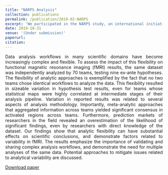 ```yaml
---
title: "NARPS Analysis"
collection: publications
permalink: /publication/2019-02-NARPS
excerpt: 'We participated in the NARPS study, an international initiative to estimate the variability of neuroscientific results across analysis teams. The results are currently in the process of being submitted to Nature.'
date: 2019-10-31
venue: '(Under submission)'
paperurl: 
citation: 
---
```


<p><div style="text-align: justify"> 
Data analysis workflows in many scientific domains have become increasingly complex and flexible. To assess the impact of this flexibility on functional magnetic resonance imaging (fMRI) results, the same dataset was independently analyzed by 70 teams, testing nine ex-ante hypotheses. The flexibility of analytic approaches is exemplified by the fact that no two teams chose identical workflows to analyze the data. This flexibility resulted in sizeable variation in hypothesis test results, even for teams whose statistical maps were highly correlated at intermediate stages of their analysis pipeline. Variation in reported results was related to several aspects of analysis methodology. Importantly, meta-analytic approaches that aggregated information across teams yielded significant consensus in activated regions across teams. Furthermore, prediction markets of researchers in the field revealed an overestimation of the likelihood of significant findings, even by researchers with direct knowledge of the dataset. Our findings show that analytic flexibility can have substantial effects on scientific conclusions, and demonstrate factors related to variability in fMRI. The results emphasize the importance of validating and sharing complex analysis workflows, and demonstrate the need for multiple analyses of the same data. Potential approaches to mitigate issues related to analytical variability are discussed.
</div></p>

[Download paper](https://www.biorxiv.org/content/10.1101/843193v1.abstract?%3Fcollection=)
